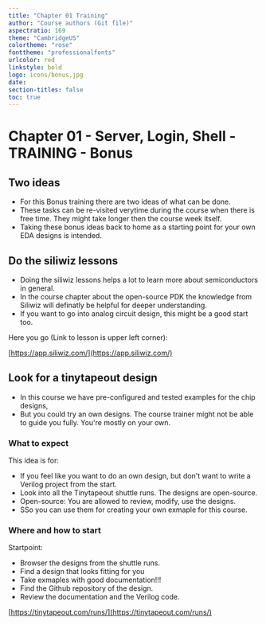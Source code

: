 ```yaml
---
title: "Chapter 01 Training"
author: "Course authors (Git file)"
aspectratio: 169
theme: "CambridgeUS"
colortheme: "rose"
fonttheme: "professionalfonts"
urlcolor: red
linkstyle: bold
logo: icons/bonus.jpg
date:
section-titles: false
toc: true
---
```


# Chapter 01 - Server, Login, Shell - TRAINING - Bonus

## Two ideas

- For this Bonus training there are two ideas of what can be done.
- These tasks can be re-visited verytime during the course when there is free time. They might take longer then the course week itself.
- Taking these bonus ideas back to home as a starting point for your own EDA designs is intended.

## Do the siliwiz lessons

- Doing the siliwiz lessons helps a lot to learn more about semiconductors in general.
- In the course chapter about the open-source PDK the knowledge from Siliwiz will definatly be helpful for deeper understanding.
- If you want to go into analog circuit design, this might be a good start too.

Here you go (Link to lesson is upper left corner):

[https://app.siliwiz.com/](https://app.siliwiz.com/)

## Look for a tinytapeout design

- In this course we have pre-configured and tested examples for the chip designs,
- But you could try an own designs. The course trainer might not be able to guide you fully. You're mostly on your own.

### What to expect

This idea is for:

- If you feel like you want to do an own design, but don't want to write a Verilog project from the start.
- Look into all the Tinytapeout shuttle runs. The designs are open-source.
- Open-source: You are allowed to review, modify, use the designs.
- SSo you can use them for creating your own exmaple for this course.

### Where and how to start

Startpoint:

- Browser the designs from the shuttle runs.
- Find a design that looks fitting for you
- Take exmaples with good documentation!!!
- Find the Github repository of the design.
- Review the documentation and the Verilog code.

[https://tinytapeout.com/runs/](https://tinytapeout.com/runs/)

